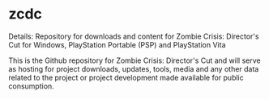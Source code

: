 # zcdc

Details: Repository for downloads and content for Zombie Crisis: Director's Cut for Windows, PlayStation Portable (PSP) and PlayStation Vita

This is the Github repository for Zombie Crisis: Director's Cut and will serve as hosting for project downloads, updates, tools, media and any other data related to the project or project development made available for public consumption.
